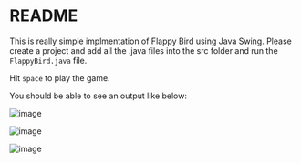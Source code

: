 # README

This is really simple implmentation of Flappy Bird using Java Swing. Please create a project and add all the .java files into the src folder and run the `FlappyBird.java` file.

Hit `space` to play the game.

You should be able to see an output like below:

![image](https://user-images.githubusercontent.com/45400093/231023567-8f1a21c8-2eed-4d3d-adf1-f28e03710224.png)

![image](https://user-images.githubusercontent.com/45400093/231023673-2a49525e-3250-41b2-8075-55e21bfbc779.png)

![image](https://user-images.githubusercontent.com/45400093/231023767-172cb485-5f2f-485d-aade-660fb75e1aed.png)
